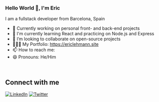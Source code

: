

<!--
**EricL81/EricL81** is a ✨ _special_ ✨ repository because its `README.md` (this file) appears on your GitHub profile.

Here are some ideas to get you started:

- 🔭 I’m currently working on ...
- 🌱 I’m currently learning ...
- 👯 I’m looking to collaborate on ...
- 🤔 I’m looking for help with ...
- 💬 Ask me about ...
- 📫 How to reach me: ...
- 😄 Pronouns: ...
- ⚡ Fun fact: ...
-->
### Hello World 👋, I'm Eric
I am a fullstack developer from Barcelona, Spain
- 🔭 Currently working on personal front- and back-end projects
- 🌱 I'm currently learning React and practicing on Node.js and Express
- 👯 I’m looking to collaborate on open-source projects
- 👨🏻‍💻 My Portfolio: https://ericlehmann.site
- 📫 How to reach me: 
- 😄 Pronouns: He/Him

<br>

## Connect with me
[![LinkedIn](https://img.shields.io/badge/linkedin-%230077B5.svg?&style=for-the-badge&logo=linkedin&logoColor=white)](https://www.linkedin.com/in/eric-lehmann1981) [![Twitter](https://img.shields.io/badge/twitter-%231DA1F2.svg?&style=for-the-badge&logo=twitter&logoColor=white)](https://twitter.com/lehm_eric)

